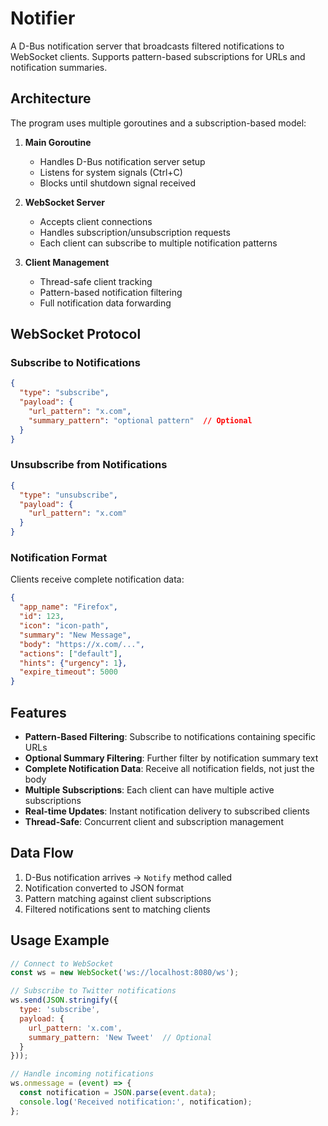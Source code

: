 # Notifier

A D-Bus notification server that broadcasts filtered notifications to WebSocket clients. Supports pattern-based subscriptions for URLs and notification summaries.

## Architecture

The program uses multiple goroutines and a subscription-based model:

1. **Main Goroutine**
   - Handles D-Bus notification server setup
   - Listens for system signals (Ctrl+C)
   - Blocks until shutdown signal received

2. **WebSocket Server**
   - Accepts client connections
   - Handles subscription/unsubscription requests
   - Each client can subscribe to multiple notification patterns

3. **Client Management**
   - Thread-safe client tracking
   - Pattern-based notification filtering
   - Full notification data forwarding

## WebSocket Protocol

### Subscribe to Notifications
```json
{
  "type": "subscribe",
  "payload": {
    "url_pattern": "x.com",
    "summary_pattern": "optional pattern"  // Optional
  }
}
```

### Unsubscribe from Notifications
```json
{
  "type": "unsubscribe",
  "payload": {
    "url_pattern": "x.com"
  }
}
```

### Notification Format
Clients receive complete notification data:
```json
{
  "app_name": "Firefox",
  "id": 123,
  "icon": "icon-path",
  "summary": "New Message",
  "body": "https://x.com/...",
  "actions": ["default"],
  "hints": {"urgency": 1},
  "expire_timeout": 5000
}
```

## Features
- **Pattern-Based Filtering**: Subscribe to notifications containing specific URLs
- **Optional Summary Filtering**: Further filter by notification summary text
- **Complete Notification Data**: Receive all notification fields, not just the body
- **Multiple Subscriptions**: Each client can have multiple active subscriptions
- **Real-time Updates**: Instant notification delivery to subscribed clients
- **Thread-Safe**: Concurrent client and subscription management

## Data Flow
1. D-Bus notification arrives → `Notify` method called
2. Notification converted to JSON format
3. Pattern matching against client subscriptions
4. Filtered notifications sent to matching clients

## Usage Example
```javascript
// Connect to WebSocket
const ws = new WebSocket('ws://localhost:8080/ws');

// Subscribe to Twitter notifications
ws.send(JSON.stringify({
  type: 'subscribe',
  payload: {
    url_pattern: 'x.com',
    summary_pattern: 'New Tweet'  // Optional
  }
}));

// Handle incoming notifications
ws.onmessage = (event) => {
  const notification = JSON.parse(event.data);
  console.log('Received notification:', notification);
};
